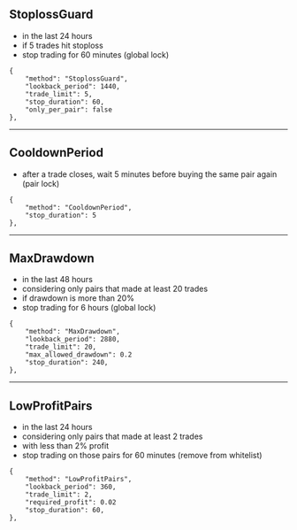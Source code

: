 ## StoplossGuard
- in the last 24 hours
- if 5 trades hit stoploss
- stop trading for 60 minutes (global lock)
```
{
    "method": "StoplossGuard",
    "lookback_period": 1440,
    "trade_limit": 5,
    "stop_duration": 60,
    "only_per_pair": false
},
```
---
## CooldownPeriod
- after a trade closes, wait 5 minutes before buying the same pair again (pair lock)
```
{
    "method": "CooldownPeriod",
    "stop_duration": 5
},
```
---
## MaxDrawdown
- in the last 48 hours
- considering only pairs that made at least 20 trades
- if drawdown is more than 20%
- stop trading for 6 hours (global lock)
```
{
    "method": "MaxDrawdown",
    "lookback_period": 2880,
    "trade_limit": 20,
    "max_allowed_drawdown": 0.2
    "stop_duration": 240,
},
```
---
## LowProfitPairs
- in the last 24 hours
- considering only pairs that made at least 2 trades
- with less than 2% profit
- stop trading on those pairs for 60 minutes (remove from whitelist)
```
{
    "method": "LowProfitPairs",
    "lookback_period": 360,
    "trade_limit": 2,
    "required_profit": 0.02
    "stop_duration": 60,
},
```

